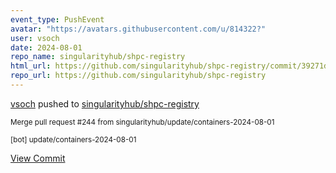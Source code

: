 ```yaml
---
event_type: PushEvent
avatar: "https://avatars.githubusercontent.com/u/814322?"
user: vsoch
date: 2024-08-01
repo_name: singularityhub/shpc-registry
html_url: https://github.com/singularityhub/shpc-registry/commit/39271df2d352e74d259800c580077cb44a7bd8e5
repo_url: https://github.com/singularityhub/shpc-registry
---
```


<a href='https://github.com/vsoch' target='_blank'>vsoch</a> pushed to <a href='https://github.com/singularityhub/shpc-registry' target='_blank'>singularityhub/shpc-registry</a>

<small>Merge pull request #244 from singularityhub/update/containers-2024-08-01

[bot] update/containers-2024-08-01</small>

<a href='https://github.com/singularityhub/shpc-registry/commit/39271df2d352e74d259800c580077cb44a7bd8e5' target='_blank'>View Commit</a>